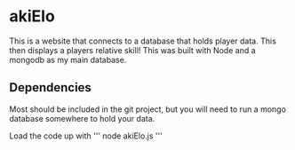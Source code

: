 # akiElo

This is a website that connects to a database that holds player data.  This then displays a players relative skill!  This was built with Node and a mongodb as my main database.

## Dependencies
Most should be included in the git project, but you will need to run a mongo database somewhere to hold your data.  

Load the code up with
'''
node akiElo.js
'''